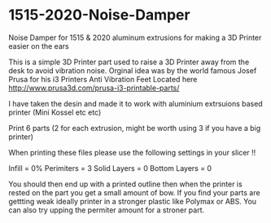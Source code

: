 # 1515-2020-Noise-Damper
Noise Damper for 1515 &amp; 2020 aluminum extrusions for making a 3D Printer easier on the ears

This is a simple 3D Printer part used to raise a 3D Printer away from the desk to avoid vibration noise.
Orginal idea was by the world famous Josef Prusa for his i3 Printers Anti Vibration Feet
Located here http://www.prusa3d.com/prusa-i3-printable-parts/

I have taken the desin and made it to work with aluminium extrsuions based printer (Mini Kossel etc etc)

Print 6 parts (2 for each extrusion, might be worth using 3 if you have a big printer)

When printing these files please use the following settings in your slicer !!

Infill = 0%
Perimiters = 3
Solid Layers = 0
Bottom Layers  = 0

You should then end up with a printed outline then when the printer is rested on the part you get a small amount of bow.
If you find your parts are gettting weak ideally printer in a stronger plastic like Polymax or ABS.
You can also try upping the permiter amount for a stroner part.
